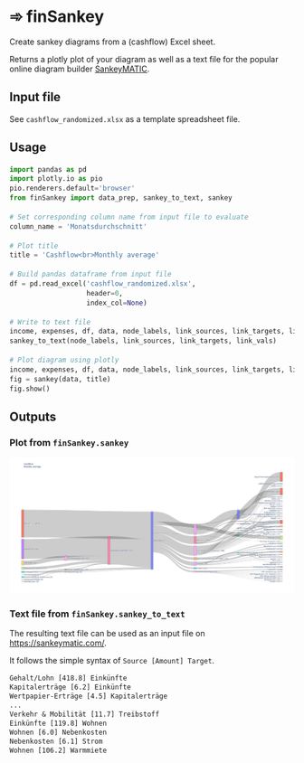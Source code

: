 # ➾ finSankey
Create sankey diagrams from a (cashflow) Excel sheet.

Returns a plotly plot of your diagram as well as a text file for the popular online diagram builder [SankeyMATIC](https://sankeymatic.com/).

## Input file
See ```cashflow_randomized.xlsx``` as a template spreadsheet file.

## Usage
```python
import pandas as pd
import plotly.io as pio
pio.renderers.default='browser'
from finSankey import data_prep, sankey_to_text, sankey

# Set corresponding column name from input file to evaluate
column_name = 'Monatsdurchschnitt'

# Plot title
title = 'Cashflow<br>Monthly average'

# Build pandas dataframe from input file
df = pd.read_excel('cashflow_randomized.xlsx',
                   header=0,
                   index_col=None)

# Write to text file
income, expenses, df, data, node_labels, link_sources, link_targets, link_vals = data_prep(df, column_name, label_includes_value=False)
sankey_to_text(node_labels, link_sources, link_targets, link_vals)

# Plot diagram using plotly
income, expenses, df, data, node_labels, link_sources, link_targets, link_vals = data_prep(df, column_name)
fig = sankey(data, title)
fig.show()
```
## Outputs

### Plot from ```finSankey.sankey```
![alt text](https://github.com/ltroj/finSankey/blob/main/sankey_plot.png?raw=true)

### Text file from ```finSankey.sankey_to_text```
The resulting text file can be used as an input file on https://sankeymatic.com/.

It follows the simple syntax of ```Source [Amount] Target```.

```
Gehalt/Lohn [418.8] Einkünfte
Kapitalerträge [6.2] Einkünfte
Wertpapier-Erträge [4.5] Kapitalerträge
...
Verkehr & Mobilität [11.7] Treibstoff
Einkünfte [119.8] Wohnen
Wohnen [6.0] Nebenkosten
Nebenkosten [6.1] Strom
Wohnen [106.2] Warmmiete
```
